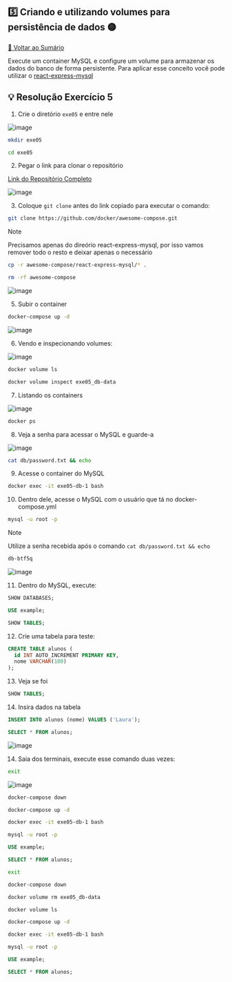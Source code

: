 ## 5️⃣ Criando e utilizando volumes para persistência de dados 🟡

[🔼 Voltar ao Sumário](https://github.com/andrrade/Docker-Exercises-CompassUOL?tab=readme-ov-file#sum%C3%A1rio-)

Execute um container MySQL e configure um volume para armazenar os dados do 
banco de forma persistente. Para aplicar esse conceito você pode utilizar o [react-express-mysql](https://github.com/docker/awesome-compose/tree/master/react-express-mysql)

## 💡 Resolução Exercício 5

01. Crie o diretório `exe05` e entre nele

![image](https://github.com/user-attachments/assets/47936a2e-9282-4c7c-8e61-075845d55ba8)

```bash
mkdir exe05
```

```bash
cd exe05
```

02. Pegar o link para clonar o repositório

[Link do Repositório Completo](https://github.com/docker/awesome-compose)

![image](https://github.com/user-attachments/assets/e9e1ed82-e1db-4e88-baad-a0c4c266adfc)

03. Coloque `git clone` antes do link copiado para executar o comando:

```bash
git clone https://github.com/docker/awesome-compose.git
```

>[!NOTE]
> Precisamos apenas do direório react-express-mysql, por isso vamos remover todo o resto e deixar apenas o necessário

```bash
cp -r awesome-compose/react-express-mysql/* .
```

```bash
rm -rf awesome-compose
```

![image](https://github.com/user-attachments/assets/dfa573ea-7350-4236-8311-79a7a433cd7a)

05. Subir o container

```bash
docker-compose up -d
```

![image](https://github.com/user-attachments/assets/ba47abf6-2555-40c5-abbe-665b5693bd41)

06. Vendo e inspecionando volumes:

![image](https://github.com/user-attachments/assets/62c11384-d176-4008-88ae-fc6248b949b0)

```bash
docker volume ls
```

```bash
docker volume inspect exe05_db-data
```

07. Listando os containers

![image](https://github.com/user-attachments/assets/295aa009-19a9-488d-a84b-631119859658)

```bash
docker ps
```

08. Veja a senha para acessar o MySQL e guarde-a

![image](https://github.com/user-attachments/assets/855631eb-847f-4e00-a5cc-1010c2ba2435)

```bash
cat db/password.txt && echo
```

09. Acesse o container do MySQL

```bash
docker exec -it exe05-db-1 bash
```

10. Dentro dele, acesse o MySQL com o usuário que tá no docker-compose.yml

```bash
mysql -u root -p
```

>[!NOTE]
> Utilize a senha recebida após o comando `cat db/password.txt && echo`

```bash
db-btf5q
```

![image](https://github.com/user-attachments/assets/159b7053-53bd-4ffd-b227-f9d8b1c8c8b5)

11. Dentro do MySQL, execute:

```sql
SHOW DATABASES;
```

```sql
USE example;
```

```sql
SHOW TABLES;
```

12. Crie uma tabela para teste:

```sql
CREATE TABLE alunos (
  id INT AUTO_INCREMENT PRIMARY KEY,
  nome VARCHAR(100)
);
```

13. Veja se foi

```sql
SHOW TABLES;
```

14. Insira dados na tabela

```sql
INSERT INTO alunos (nome) VALUES ('Laura');
```

```sql
SELECT * FROM alunos;
```
![image](https://github.com/user-attachments/assets/2246fbc6-7427-43c6-83f5-bceff2975b5e)

14. Saia dos terminais, execute esse comando duas vezes:

```bash
exit
```

![image](https://github.com/user-attachments/assets/8e672555-9a84-442a-a985-603fe73a3a89)

```bash
docker-compose down
```

```bash
docker-compose up -d
```

```bash
docker exec -it exe05-db-1 bash
```

```bash
mysql -u root -p
```

```sql
USE example;
```

```sql
SELECT * FROM alunos;
```

```bash
exit
```

```bash
docker-compose down
```

```bash
docker volume rm exe05_db-data
```

```bash
docker volume ls
```

```bash
docker-compose up -d
```

```bash
docker exec -it exe05-db-1 bash
```

```bash
mysql -u root -p
```

```sql
USE example;
```

```sql
SELECT * FROM alunos;
```
